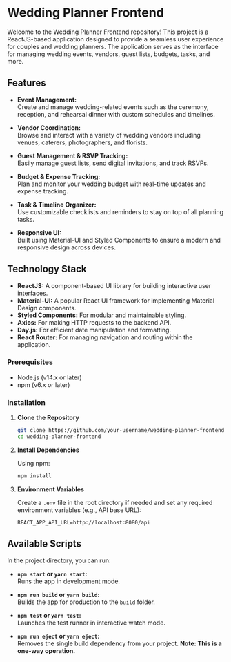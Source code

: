 
# Wedding Planner Frontend

Welcome to the Wedding Planner Frontend repository! This project is a ReactJS-based application designed to provide a seamless user experience for couples and wedding planners. The application serves as the interface for managing wedding events, vendors, guest lists, budgets, tasks, and more.

## Features

- **Event Management:**  
  Create and manage wedding-related events such as the ceremony, reception, and rehearsal dinner with custom schedules and timelines.

- **Vendor Coordination:**  
  Browse and interact with a variety of wedding vendors including venues, caterers, photographers, and florists.

- **Guest Management & RSVP Tracking:**  
  Easily manage guest lists, send digital invitations, and track RSVPs.

- **Budget & Expense Tracking:**  
  Plan and monitor your wedding budget with real-time updates and expense tracking.

- **Task & Timeline Organizer:**  
  Use customizable checklists and reminders to stay on top of all planning tasks.

- **Responsive UI:**  
  Built using Material-UI and Styled Components to ensure a modern and responsive design across devices.

## Technology Stack

- **ReactJS:** A component-based UI library for building interactive user interfaces.
- **Material-UI:** A popular React UI framework for implementing Material Design components.
- **Styled Components:** For modular and maintainable styling.
- **Axios:** For making HTTP requests to the backend API.
- **Day.js:** For efficient date manipulation and formatting.
- **React Router:** For managing navigation and routing within the application.

### Prerequisites

- Node.js (v14.x or later)
- npm (v6.x or later) 

### Installation

1. **Clone the Repository**

   ```bash
   git clone https://github.com/your-username/wedding-planner-frontend.git
   cd wedding-planner-frontend
   ```

2. **Install Dependencies**

   Using npm:

   ```bash
   npm install
   ```


3. **Environment Variables**

   Create a `.env` file in the root directory if needed and set any required environment variables (e.g., API base URL):

   ```env
   REACT_APP_API_URL=http://localhost:8080/api
   ```
## Available Scripts

In the project directory, you can run:

- **`npm start` or `yarn start`:**  
  Runs the app in development mode.

- **`npm run build` or `yarn build`:**  
  Builds the app for production to the `build` folder.

- **`npm test` or `yarn test`:**  
  Launches the test runner in interactive watch mode.

- **`npm run eject` or `yarn eject`:**  
  Removes the single build dependency from your project. **Note: This is a one-way operation.**

